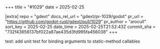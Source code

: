 +++
title = "#1029"
date = 2025-02-25

[extra]
repo = "gdext"
docs_rel_url = "gdext/pr-1029/godot"
pr_url = "https://github.com/godot-rust/gdext/pull/1029"
pr_author = "arocull"
sort_key = 2025-02-25
date_time = 2025-02-25T21:52:43Z
commit_sha = "732f43656137bf022a87ae435d3fd995fa456038"
+++

test: add unit test for binding arguments to static-method callables
